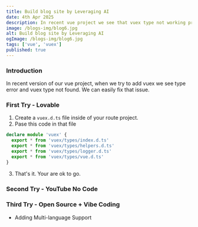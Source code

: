 ```yaml
---
title: Build blog site by Leveraging AI
date: 4th Apr 2025
description: In recent vue project we see that vuex type not working properly. We will fix that type issue and make vuex type workable
image: /blogs-img/blog6.jpg
alt: Build blog site by Leveraging AI
ogImage: /blogs-img/blog6.jpg
tags: ['vue', 'vuex']
published: true
---
```


### Introduction

In recent version of our vue project, when we try to add vuex we see type error and vuex type not found. We can easily fix that issue.

### First Try - Lovable

1. Create a `vuex.d.ts` file inside of your route project.
2. Pase this code in that file

```ts
declare module 'vuex' {
  export * from 'vuex/types/index.d.ts'
  export * from 'vuex/types/helpers.d.ts'
  export * from 'vuex/types/logger.d.ts'
  export * from 'vuex/types/vue.d.ts'
}
```

3. That's it. Your are ok to go.

### Second Try - YouTube No Code

### Third Try - Open Source + Vibe Coding

- Adding Multi-language Support

